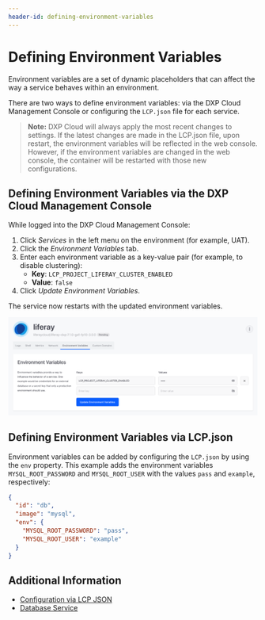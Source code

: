 ```yaml
---
header-id: defining-environment-variables
---
```


# Defining Environment Variables

Environment variables are a set of dynamic placeholders that can affect the way a service behaves within an environment.

There are two ways to define environment variables: via the DXP Cloud Management Console or configuring the `LCP.json` file for each service.

> **Note:** DXP Cloud will always apply the most recent changes to settings. If the latest changes are made in the LCP.json file, upon restart, the environment variables will be reflected in the web console. However, if the environment variables are changed in the web console, the container will be restarted with those new configurations.

## Defining Environment Variables via the DXP Cloud Management Console

While logged into the DXP Cloud Management Console:

1. Click _Services_ in the left menu on the environment (for example, UAT).  
1. Click the *Environment Variables* tab.
1. Enter each environment variable as a key-value pair (for example, to disable clustering):
    * **Key**: `LCP_PROJECT_LIFERAY_CLUSTER_ENABLED`
    * **Value**:  `false`
1. Click *Update Environment Variables*.

The service now restarts with the updated environment variables.

![Figure 1: Defining environment variables via the web console.](./defining-environment-variables/images/01.png)

## Defining Environment Variables via LCP.json

Environment variables can be added by configuring the `LCP.json` by using the `env` property. This example adds the environment variables `MYSQL_ROOT_PASSWORD` and `MYSQL_ROOT_USER` with the values `pass` and `example`, respectively:

```json
{
  "id": "db",
  "image": "mysql",
  "env": {
    "MYSQL_ROOT_PASSWORD": "pass",
    "MYSQL_ROOT_USER": "example"
  }
}
```

## Additional Information

* [Configuration via LCP JSON](../10-reference/02-configuration-via-lcp-json.md)
* [Database Service](../07-platform-services/01-database-service.md)
